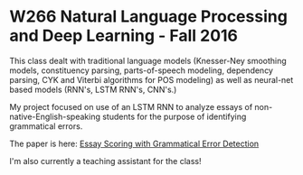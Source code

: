 # W266 Natural Language Processing and Deep Learning - Fall 2016

This class dealt with traditional language models (Knesser-Ney smoothing models, constituency parsing, parts-of-speech modeling, dependency parsing, CYK and Viterbi algorithms for POS modeling) as well as neural-net based models (RNN's, LSTM RNN's, CNN's.)

My project focused on use of an LSTM RNN to analyze essays of non-native-English-speaking students for the purpose of identifying grammatical errors.

The paper is here:  [Essay Scoring with Grammatical Error Detection](./EssayScoringwithGrammaticalErrorDetection.pdf)

I'm also currently a teaching assistant for the class!

